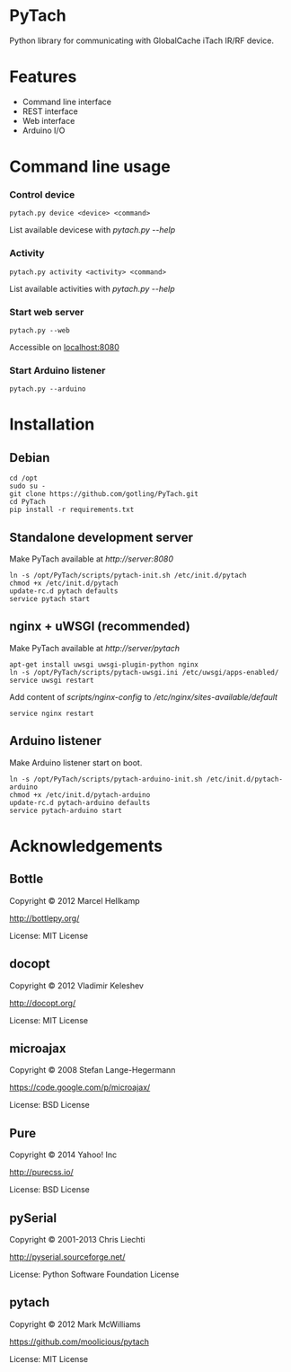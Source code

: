 PyTach
================
Python library for communicating with GlobalCache iTach IR/RF device.

Features
================
* Command line interface
* REST interface
* Web interface
* Arduino I/O

Command line usage
================
### Control device
	pytach.py device <device> <command>

List available devicese with *pytach.py --help*

### Activity
	pytach.py activity <activity> <command>

List available activities with *pytach.py --help*

### Start web server
	pytach.py --web

Accessible on [localhost:8080](http://localhost:8080)

### Start Arduino listener
	pytach.py --arduino

Installation
================
Debian
----------------

	cd /opt
	sudo su - 
	git clone https://github.com/gotling/PyTach.git
	cd PyTach
	pip install -r requirements.txt

Standalone development server
----------------
Make PyTach available at *http://server:8080*

	ln -s /opt/PyTach/scripts/pytach-init.sh /etc/init.d/pytach
	chmod +x /etc/init.d/pytach
	update-rc.d pytach defaults
	service pytach start

nginx + uWSGI (recommended)
----------------
Make PyTach available at *http://server/pytach*

	apt-get install uwsgi uwsgi-plugin-python nginx
	ln -s /opt/PyTach/scripts/pytach-uwsgi.ini /etc/uwsgi/apps-enabled/
	service uwsgi restart

Add content of *scripts/nginx-config* to */etc/nginx/sites-available/default*

	service nginx restart

Arduino listener
----------------
Make Arduino listener start on boot.

	ln -s /opt/PyTach/scripts/pytach-arduino-init.sh /etc/init.d/pytach-arduino
	chmod +x /etc/init.d/pytach-arduino
	update-rc.d pytach-arduino defaults
	service pytach-arduino start

Acknowledgements
================
Bottle
----------------
Copyright © 2012 Marcel Hellkamp

http://bottlepy.org/

License: MIT License

docopt
----------------
Copyright © 2012 Vladimir Keleshev

http://docopt.org/

License: MIT License

microajax
----------------
Copyright © 2008 Stefan Lange-Hegermann

https://code.google.com/p/microajax/

License: BSD License

Pure
----------------
Copyright © 2014 Yahoo! Inc

http://purecss.io/

License: BSD License

pySerial
----------------
Copyright © 2001-2013 Chris Liechti

http://pyserial.sourceforge.net/

License: Python Software Foundation License

pytach
----------------
Copyright © 2012 Mark McWilliams

https://github.com/moolicious/pytach

License: MIT License
